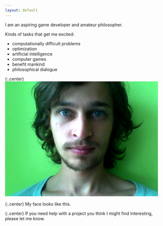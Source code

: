 ```yaml
---
layout: default
---
```


I am an aspiring game developer and amateur philosopher.

Kinds of tasks that get me excited:

* computationally difficult problems
* optimization
* artificial intelligence
* computer games
* benefit mankind
* philosophical dialogue

{:.center}
![My photo](/assets/face.jpg)

{:.center}
My face looks like this.

{:.center}
If you need help with a project you think I might find interesting,
please let me know.

